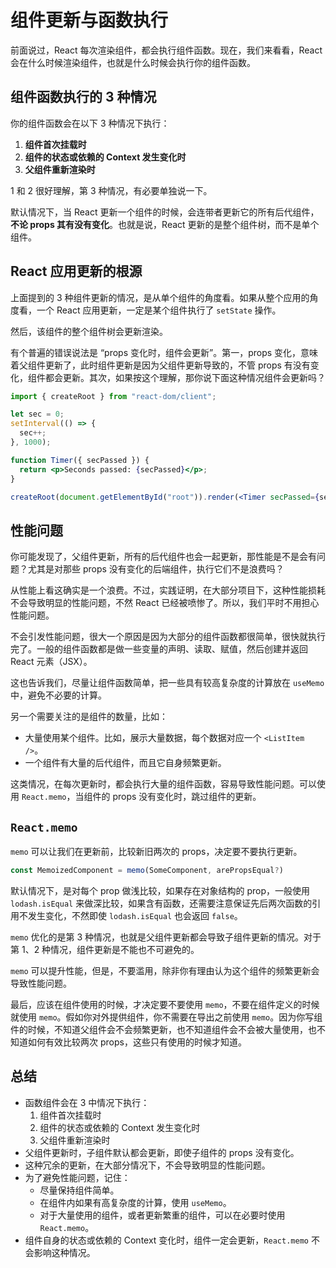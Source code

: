 # 组件更新与函数执行

前面说过，React 每次渲染组件，都会执行组件函数。现在，我们来看看，React 会在什么时候渲染组件，也就是什么时候会执行你的组件函数。

## 组件函数执行的 3 种情况

你的组件函数会在以下 3 种情况下执行：

1. **组件首次挂载时**
2. **组件的状态或依赖的 Context 发生变化时**
3. **父组件重新渲染时**

1 和 2 很好理解，第 3 种情况，有必要单独说一下。

默认情况下，当 React 更新一个组件的时候，会连带者更新它的所有后代组件，**不论 props 其有没有变化**。也就是说，React 更新的是整个组件树，而不是单个组件。

## React 应用更新的根源

上面提到的 3 种组件更新的情况，是从单个组件的角度看。如果从整个应用的角度看，一个 React 应用更新，一定是某个组件执行了 `setState` 操作。

然后，该组件的整个组件树会更新渲染。

有个普遍的错误说法是 “props 变化时，组件会更新”。第一，props 变化，意味着父组件更新了，此时组件更新是因为父组件更新导致的，不管 props 有没有变化，组件都会更新。其次，如果按这个理解，那你说下面这种情况组件会更新吗？

```jsx
import { createRoot } from "react-dom/client";

let sec = 0;
setInterval(() => {
  sec++;
}, 1000);

function Timer({ secPassed }) {
  return <p>Seconds passed: {secPassed}</p>;
}

createRoot(document.getElementById("root")).render(<Timer secPassed={sec} />);
```

## 性能问题

你可能发现了，父组件更新，所有的后代组件也会一起更新，那性能是不是会有问题？尤其是对那些 props 没有变化的后端组件，执行它们不是浪费吗？

从性能上看这确实是一个浪费。不过，实践证明，在大部分项目下，这种性能损耗不会导致明显的性能问题，不然 React 已经被喷惨了。所以，我们平时不用担心性能问题。

不会引发性能问题，很大一个原因是因为大部分的组件函数都很简单，很快就执行完了。一般的组件函数都是做一些变量的声明、读取、赋值，然后创建并返回 React 元素（JSX）。

这也告诉我们，尽量让组件函数简单，把一些具有较高复杂度的计算放在 `useMemo` 中，避免不必要的计算。

另一个需要关注的是组件的数量，比如：

- 大量使用某个组件。比如，展示大量数据，每个数据对应一个 `<ListItem />`。
- 一个组件有大量的后代组件，而且它自身频繁更新。

这类情况，在每次更新时，都会执行大量的组件函数，容易导致性能问题。可以使用 `React.memo`，当组件的 props 没有变化时，跳过组件的更新。

## `React.memo`

`memo` 可以让我们在更新前，比较新旧两次的 props，决定要不要执行更新。

```js
const MemoizedComponent = memo(SomeComponent, arePropsEqual?)
```

默认情况下，是对每个 prop 做浅比较，如果存在对象结构的 prop，一般使用 `lodash.isEqual` 来做深比较，如果含有函数，还需要注意保证先后两次函数的引用不发生变化，不然即使 `lodash.isEqual` 也会返回 `false`。

`memo` 优化的是第 3 种情况，也就是父组件更新都会导致子组件更新的情况。对于第 1、2 种情况，组件更新是不能也不可避免的。

`memo` 可以提升性能，但是，不要滥用，除非你有理由认为这个组件的频繁更新会导致性能问题。

最后，应该在组件使用的时候，才决定要不要使用 `memo`，不要在组件定义的时候就使用 `memo`。假如你对外提供组件，你不需要在导出之前使用 `memo`。因为你写组件的时候，不知道父组件会不会频繁更新，也不知道组件会不会被大量使用，也不知道如何有效比较两次 props，这些只有使用的时候才知道。

## 总结

- 函数组件会在 3 中情况下执行：
  1. 组件首次挂载时
  2. 组件的状态或依赖的 Context 发生变化时
  3. 父组件重新渲染时
- 父组件更新时，子组件默认都会更新，即使子组件的 props 没有变化。
- 这种冗余的更新，在大部分情况下，不会导致明显的性能问题。
- 为了避免性能问题，记住：
  - 尽量保持组件简单。
  - 在组件内如果有高复杂度的计算，使用 `useMemo`。
  - 对于大量使用的组件，或者更新繁重的组件，可以在必要时使用 `React.memo`。
- 组件自身的状态或依赖的 Context 变化时，组件一定会更新，`React.memo` 不会影响这种情况。
